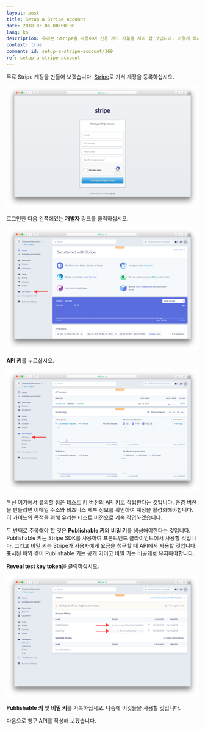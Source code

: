 ```yaml
---
layout: post
title: Setup a Stripe Account
date: 2018-03-06 00:00:00
lang: ko
description: 우리는 Stripe을 사용하여 신용 카드 지불을 처리 할 것입니다. 이렇게 하려면 먼저 무료 스트라이프 계정을 만드십시오. 
context: true
comments_id: setup-a-stripe-account/169
ref: setup-a-stripe-account
---
```


무료 Stripe 계정을 만들어 보겠습니다. [Stripe](https://dashboard.stripe.com/register)로 가서 계정을 등록하십시오.

![Stripe 계정 스크린 샷 만들기](/assets/part2/create-a-stripe-account.png)

로그인한 다음 왼쪽에있는 **개발자** 링크를 클릭하십시오.

![스트라이프 대시 보드 스크린 샷](/assets/part2/stripe-dashboard.png)

**API 키**를 누르십시오.

![Stripe 대시 보드 스크린 샷의 개발자 섹션](/assets/part2/developer-section-in-stripe-dashboard.png)

우선 여기에서 유의할 점은 테스트 키 버전의 API 키로 작업한다는 것입니다. 운영 버전을 만들려면 이메일 주소와 비즈니스 세부 정보를 확인하여 계정을 활성화해야합니다. 이 가이드의 목적을 위해 우리는 테스트 버전으로 계속 작업하겠습니다.

두 번째로 주목해야 할 것은 **Publishable 키**와 **비밀 키**를 생성해야한다는 것입니다. Publishable 키는 Stripe SDK를 사용하여 프론트엔드 클라이언트에서 사용할 것입니다. 그리고 비밀 키는 Stripe가 사용자에게 요금을 청구할 때 API에서 사용할 것입니다. 표시된 바와 같이 Publishable 키는 공개 키이고 비밀 키는 비공개로 유지해야합니다.

**Reveal test key token**을 클릭하십시오.

![Stripe 대시 보드 Stripe API 키 스크린 샷](/assets/part2/stripe-dashboard-stripe-api-keys.png)

**Publishable 키** 및 **비밀 키**를 기록하십시오. 나중에 이것들을 사용할 것입니다.

다음으로 청구 API를 작성해 보겠습니다.
